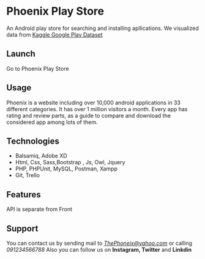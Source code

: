 # Phoenix Play Store 
An Android play store for searching and installing apllications. 
We visualized data from [Kaggle Google Play Dataset](https://www.kaggle.com/lava18/google-play-store-apps)

## Launch
Go to Phoenix Play Store

## Usage
Phoenix is a website including over 10,000 android applications
in 33 different categories. It has over 1 million visitors a month.
Every app has rating and review parts, as a guide to compare and 
download the considered app among lots of them.

## Technologies
- Balsamiq, Adobe XD
- Html, Css, Sass,Bootstrap , Js, Owl, Jquery
- PHP, PHPUnit, MySQL, Postman, Xampp
- Git, Trello

## Features
API is separate from Front

## Support
You can contact us by sending mail to *ThePhoneix@yahoo.com* or calling *091234566788* 
Also you can follow us on **Instagram, Twitter** and **Linkdin**

